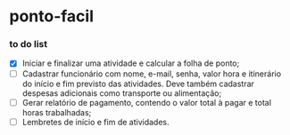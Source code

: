 # ponto-facil

### to do list

- [x] Iniciar e finalizar uma atividade e calcular a folha de ponto;
- [ ] Cadastrar funcionário com nome, e-mail, senha, valor hora e itinerário do início e fim previsto das atividades. Deve também cadastrar despesas adicionais como transporte ou alimentação;
- [ ] Gerar relatório de pagamento, contendo o valor total à pagar e total horas trabalhadas;
- [ ] Lembretes de início e fim de atividades.